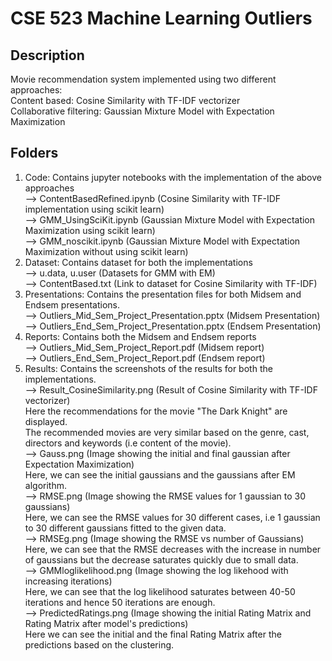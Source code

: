 # CSE 523 Machine Learning Outliers

## Description
Movie recommendation system implemented using two different approaches:  
Content based: Cosine Similarity with TF-IDF vectorizer  
Collaborative filtering: Gaussian Mixture Model with Expectation Maximization  
  
## Folders
1. Code: Contains jupyter notebooks with the implementation of the above approaches        
--> ContentBasedRefined.ipynb (Cosine Similarity with TF-IDF implementation using scikit learn)  
--> GMM_UsingSciKit.ipynb (Gaussian Mixture Model with Expectation Maximization using scikit learn)  
--> GMM_noscikit.ipynb (Gaussian Mixture Model with Expectation Maximization without using scikit learn)  
2. Dataset: Contains dataset for both the implementations  
--> u.data, u.user (Datasets for GMM with EM)  
--> ContentBased.txt (Link to dataset for Cosine Similarity with TF-IDF)  
3. Presentations: Contains the presentation files for both Midsem and Endsem presentations.  
--> Outliers_Mid_Sem_Project_Presentation.pptx (Midsem Presentation)  
--> Outliers_End_Sem_Project_Presentation.pptx (Endsem Presentation)  
4. Reports: Contains both the Midsem and Endsem reports  
--> Outliers_Mid_Sem_Project_Report.pdf (Midsem report)  
--> Outliers_End_Sem_Project_Report.pdf (Endsem report)  
5. Results: Contains the screenshots of the results for both the implementations.  
--> Result_CosineSimilarity.png (Result of Cosine Similarity with TF-IDF vectorizer)  
    Here the recommendations for the movie "The Dark Knight" are displayed.  
    The recommended movies are very similar based on the genre, cast, directors and keywords (i.e content of the movie).     
--> Gauss.png (Image showing the initial and final gaussian after Expectation Maximization)  
    Here, we can see the initial gaussians and the gaussians after EM algorithm.  
--> RMSE.png (Image showing the RMSE values for 1 gaussian to 30 gaussians)  
    Here, we can see the RMSE values for 30 different cases, i.e 1 gaussian to 30 different gaussians fitted to the given data.  
--> RMSEg.png (Image showing the RMSE vs number of Gaussians)  
    Here, we can see that the RMSE decreases with the increase in number of gaussians but the decrease saturates quickly due to small data.    
--> GMMloglikelihood.png (Image showing the log likehood with increasing iterations)  
    Here, we can see that the log likelihood saturates between 40-50 iterations and hence 50 iterations are enough.      
--> PredictedRatings.png (Image showing the initial Rating Matrix and Rating Matrix after model's predictions)   
    Here we can see the initial and the final Rating Matrix after the predictions based on the clustering.    